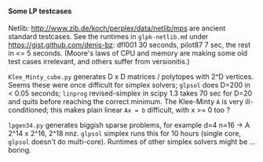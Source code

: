 #### Some LP testcases

Netlib: http://www.zib.de/koch/perplex/data/netlib/mps
are ancient standard testcases.
See the runtimes in `glpk-netlib.md` under https://gist.github.com/denis-bz:
dfl001 30 seconds, pilot87 7 sec, the rest in <= 5 seconds.
(Moore's laws of CPU and memory are making some old test cases irrelevant,
and others suffer from versionitis.)

`Klee_Minty_cube.py` generates D x D matrices / polytopes with 2^D vertices.
Seems these were once difficult for simplex solvers;
`glpsol` does D=200 in < 0.05 seconds;
`linprog` revised-simplex in scipy 1.3 takes 70 sec for D=20
and quits before reaching the correct minimum.
The Klee-Minty `A` is very ill-conditioned;
this makes plain linear `Ax = b` difficult, with x >= 0 too ?

`lpgen34.py` generates biggish sparse problems, for example
d=4 n=16 -> A 2^14 x 2^16, 2^18 nnz.
`glpsol` simplex runs this for 10 hours
(single core, `glpsol` doesn't do multi-core).
Runtimes of other simplex solvers might be ... boring.

